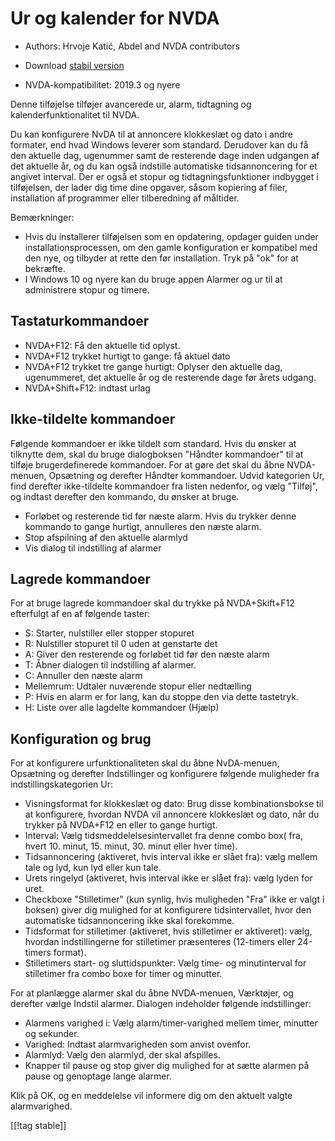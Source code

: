 # Ur og kalender for NVDA #

* Authors: Hrvoje Katić, Abdel and NVDA contributors
* Download [stabil version][1]

* NVDA-kompatibilitet: 2019.3 og nyere

Denne tilføjelse tilføjer avancerede ur, alarm, tidtagning  og
kalenderfunktionalitet til NVDA.

Du kan konfigurere NvDA til at annoncere klokkeslæt og dato i andre
formater, end hvad Windows leverer som standard. Derudover kan du få den
aktuelle dag, ugenummer samt de resterende dage inden udgangen af det
aktuelle år, og du kan også indstille automatiske tidsannoncering for et
angivet interval. Der er også et stopur og tidtagningsfunktioner indbygget i
tilføjelsen, der lader dig time dine opgaver, såsom kopiering af filer,
installation af programmer eller tilberedning af måltider.

Bemærkninger:

* Hvis du installerer tilføjelsen som en opdatering, opdager guiden under
  installationsprocessen, om den gamle konfiguration er kompatibel med den
  nye, og tilbyder at rette den før installation. Tryk på "ok" for at
  bekræfte.
* I Windows 10 og nyere kan du bruge appen Alarmer og ur til at administrere
  stopur og timere.

## Tastaturkommandoer

* NVDA+F12: Få den aktuelle tid oplyst.
* NVDA+F12 trykket hurtigt to gange: få aktuel dato
* NVDA+F12 trykket tre gange hurtigt: Oplyser den aktuelle dag, ugenummeret,
  det aktuelle år og de resterende dage før årets udgang.
* NVDA+Shift+F12: indtast urlag

## Ikke-tildelte kommandoer

Følgende kommandoer er ikke tildelt som standard. Hvis du ønsker at
tilknytte dem, skal du bruge dialogboksen "Håndter kommandoer" til at
tilføje brugerdefinerede kommandoer. For at gøre det skal du åbne
NVDA-menuen, Opsætning og derefter Håndter kommandoer. Udvid kategorien Ur,
find derefter ikke-tildelte kommandoer fra listen nedenfor, og vælg
"Tilføj", og indtast derefter den kommando, du ønsker at bruge.

* Forløbet og resterende tid før næste alarm. Hvis du trykker denne kommando
  to gange hurtigt, annulleres den næste alarm.
* Stop afspilning af den aktuelle alarmlyd
* Vis dialog til indstilling af alarmer

## Lagrede kommandoer

For at bruge lagrede kommandoer skal du trykke på NVDA+Skift+F12 efterfulgt
af en af følgende taster:

* S: Starter, nulstiller eller stopper stopuret
* R: Nulstiller stopuret til 0 uden at genstarte det
* A: Giver den resterende og forløbet tid før den næste alarm
* T: Åbner dialogen til indstilling af alarmer.
* C: Annuller den næste alarm
* Mellemrum: Udtaler nuværende stopur eller nedtælling
* P: Hvis en alarm er for lang, kan du stoppe den via dette tastetryk.
* H: Liste over alle lagdelte kommandoer (Hjælp)

## Konfiguration og brug

For at konfigurere urfunktionaliteten skal du åbne NvDA-menuen, Opsætning og
derefter Indstillinger og konfigurere følgende muligheder fra
indstillingskategorien Ur:

* Visningsformat for klokkeslæt og dato: Brug disse kombinationsbokse til at
  konfigurere, hvordan NVDA vil annoncere klokkeslæt og dato, når du trykker
  på NVDA+F12 en eller to gange hurtigt.
* Interval: Vælg tidsmeddelelsesintervallet fra denne combo box( fra, hvert
  10. minut, 15. minut, 30. minut eller hver time).
* Tidsannoncering (aktiveret, hvis interval ikke er slået fra): vælg mellem
  tale og lyd, kun lyd eller kun tale.
* Urets ringelyd  (aktiveret, hvis interval ikke er slået fra): vælg lyden
  for uret.
* Checkboxe "Stilletimer" (kun synlig, hvis muligheden "Fra" ikke er valgt i
  boksen) giver dig mulighed for at konfigurere tidsintervallet, hvor den
  automatiske tidsannoncering ikke skal forekomme.
* Tidsformat for stilletimer (aktiveret, hvis stilletimer er aktiveret):
  vælg, hvordan indstillingerne for stilletimer præsenteres (12-timers eller
  24-timers format).
* Stilletimers start- og sluttidspunkter: Vælg time- og minutinterval for
  stilletimer fra combo boxe for timer og minutter.

For at planlægge alarmer skal du åbne NVDA-menuen, Værktøjer, og derefter
vælge Indstil alarmer. Dialogen indeholder følgende indstillinger:

* Alarmens varighed i: Vælg alarm/timer-varighed mellem timer, minutter og
  sekunder.
* Varighed: Indtast alarmvarigheden som anvist ovenfor.
* Alarmlyd: Vælg den alarmlyd, der skal afspilles.
* Knapper til pause og stop giver dig mulighed for at sætte alarmen på pause
  og genoptage lange alarmer.

Klik på OK, og en meddelelse vil informere dig om den aktuelt valgte
alarmvarighed.

[[!tag stable]]

[1]: https://www.nvaccess.org/addonStore/legacy?file=clock
